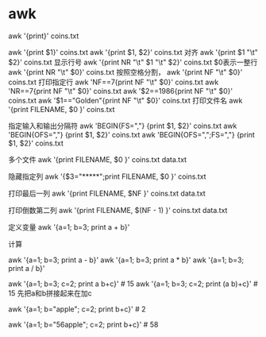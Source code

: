# awk

awk '{print}' coins.txt

awk '{print $1}'  coins.txt
awk '{print $1, $2}' coins.txt
对齐
awk '{print $1 "\t"  $2}' coins.txt
显示行号
awk '{print NR "\t" $1 "\t"  $2}' coins.txt
$0表示一整行
awk '{print NR "\t" $0}' coins.txt
按照空格分割，
awk '{print NF "\t" $0}' coins.txt
打印指定行
awk 'NF==7{print NF "\t" $0}' coins.txt
awk 'NR==7{print NF "\t" $0}' coins.txt
awk '$2==1986{print NF "\t" $0}' coins.txt
awk '$1=="Golden"{print NF "\t" $0}' coins.txt
打印文件名
awk '{print FILENAME, $0 }' coins.txt

指定输入和输出分隔符
awk 'BEGIN{FS=","} {print $1, $2}' coins.txt
awk 'BEGIN{OFS=","} {print $1, $2}' coins.txt
awk 'BEGIN{OFS=",";FS=","} {print $1, $2}' coins.txt

多个文件
awk '{print FILENAME, $0 }' coins.txt data.txt

隐藏指定列
awk '{$3="*****";print FILENAME, $0 }' coins.txt

打印最后一列
awk '{print FILENAME, $NF }' coins.txt data.txt

打印倒数第二列
awk '{print FILENAME, $(NF - 1) }' coins.txt data.txt


定义变量
awk '{a=1; b=3; print a + b}'

计算

awk '{a=1; b=3; print a - b}'
awk '{a=1; b=3; print a * b}'
awk '{a=1; b=3; print a / b}'

awk '{a=1; b=3; c=2; print a b+c}'  # 15
awk '{a=1; b=3; c=2; print (a b)+c}'  # 15   先把a和b拼接起来在加c


awk '{a=1; b="apple"; c=2; print b+c}' # 2

awk '{a=1; b="56apple"; c=2; print b+c}' # 58

